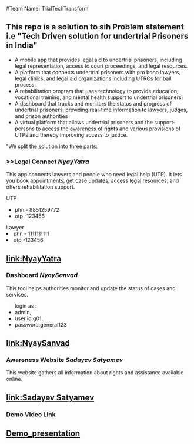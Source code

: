 #Team Name: TrialTechTransform 

<h2> This repo is a solution to sih Problem statement i.e "Tech Driven solution for undertrial Prisoners in India"</h2>
<ul>
<li>A mobile app that provides legal aid to undertrial prisoners, including legal representation, access to court proceedings, and legal resources. </li> 
<li>A platform that connects undertrial prisoners with pro bono lawyers, legal clinics, and legal aid organizations including UTRCs for bail process.</li> 
<li>A rehabilitation program that uses technology to provide education, vocational training, and mental health support to undertrial prisoners.</li> 
<li>A dashboard that tracks and monitors the status and progress of undertrial prisoners, providing real-time information to lawyers, judges, and prison authorities</li> 
<li>A virtual platform that allows undertrial prisoners and the support-persons to access the awareness of rights and various provisions of UTPs and thereby improving access to justice. 
</li>
</ul>

<p>"We split the solution into three parts:</p>
<div>
<h3>>>Legal Connect </bApp<b> <i>NyayYatra</i></h3>
<p>This app connects lawyers and people who need legal help (UTP). It lets you book appointments, get case updates, access legal resources, and offers rehabilitation support.</p>
<span>UTP </span>
<ul>
<li>phn - 8851259772</li>
<li>otp -123456</li>
</ul>
<span>Lawyer </span>
<li>phn - 1111111111</li>
<li>otp -123456</li>
<h2><a href="https://drive.google.com/drive/folders/1VpJpV-G6gJN_Jnpiqk-yxXbNtMsWcJx5?usp=drive_link">link:NyayYatra</a></h2>
</div>
<div>
<h3>Dashboard <i>NyaySanvad</i></h3>
<p>This tool helps authorities monitor and update the status of cases and services.</p>
<ul>login as :
<li>admin, </li>
<li>user id:g01,</li> 
<li>password:general123</li>
</ul>
<h2><a href="https://nyaysanvad.netlify.app/">link:NyaySanvad</a></h2>
</div>
<div>
<h3>Awareness Website<i> Sadayev Satyamev</i> </h3> 
<p>This website gathers all information about rights and assistance available online.</p>
<h2><a href="https://creative-pudding-8f2c6e.netlify.app/">link:Sadayev Satyamev</a></h2>
</div>
<h3>Demo Video Link</h3>
<h2><a href="https://drive.google.com/file/d/1RPQ94wp6ztHSx0EjpvdiQdOL3eZ0Ff-V/view?usp=sharing">Demo_presentation</a></h2>
